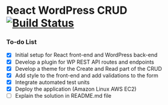 # React WordPress CRUD [![Build Status](https://travis-ci.org/pkvillanueva/react-wordpress-crud.svg?branch=master)](https://travis-ci.org/pkvillanueva/react-wordpress-crud)

### To-do List

- [x] Initial setup for React front-end and WordPress back-end
- [x] Develop a plugin for WP REST API routes and endpoints
- [x] Develop a theme for the Create and Read part of the CRUD
- [x] Add style to the front-end and add validations to the form
- [x] Integrate automated test units
- [x] Deploy the application (Amazon Linux AWS EC2)
- [ ] Explain the solution in README.md file
